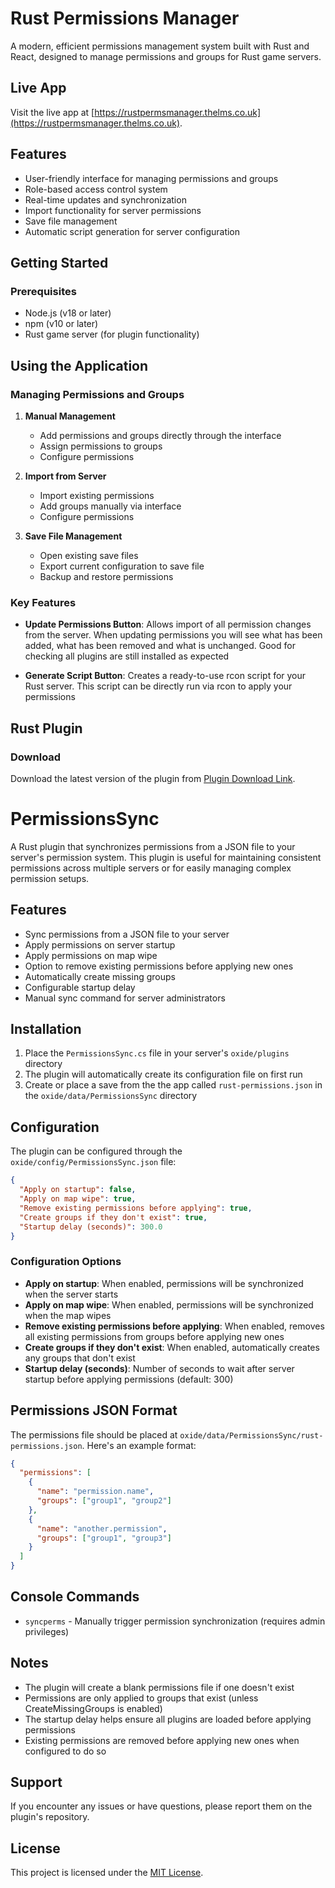 # Rust Permissions Manager

A modern, efficient permissions management system built with Rust and React, designed to manage permissions and groups for Rust game servers.

## Live App

Visit the live app at [https://rustpermsmanager.thelms.co.uk](https://rustpermsmanager.thelms.co.uk).

## Features

- User-friendly interface for managing permissions and groups
- Role-based access control system
- Real-time updates and synchronization
- Import functionality for server permissions
- Save file management
- Automatic script generation for server configuration

## Getting Started

### Prerequisites

- Node.js (v18 or later)
- npm (v10 or later)
- Rust game server (for plugin functionality)

## Using the Application

### Managing Permissions and Groups

1. **Manual Management**
   - Add permissions and groups directly through the interface
   - Assign permissions to groups
   - Configure permissions

2. **Import from Server**
   - Import existing permissions 
   - Add groups manually via interface
   - Configure permissions

3. **Save File Management**
   - Open existing save files
   - Export current configuration to save file
   - Backup and restore permissions

### Key Features

- **Update Permissions Button**: Allows import of all permission changes from the server. When updating permissions you will see what has been added, what has been removed and what is unchanged. Good for checking all plugins are still installed as expected

- **Generate Script Button**: Creates a ready-to-use rcon script for your Rust server. This script can be directly run via rcon to apply your permissions

## Rust Plugin

### Download

Download the latest version of the plugin from [Plugin Download Link](https://github.com/bal0o/RustPermissionsManager/releases/latest).

# PermissionsSync

A Rust plugin that synchronizes permissions from a JSON file to your server's permission system. This plugin is useful for maintaining consistent permissions across multiple servers or for easily managing complex permission setups.

## Features

- Sync permissions from a JSON file to your server
- Apply permissions on server startup
- Apply permissions on map wipe
- Option to remove existing permissions before applying new ones
- Automatically create missing groups
- Configurable startup delay
- Manual sync command for server administrators

## Installation

1. Place the `PermissionsSync.cs` file in your server's `oxide/plugins` directory
2. The plugin will automatically create its configuration file on first run
3. Create or place a save from the the app called `rust-permissions.json` in the `oxide/data/PermissionsSync` directory

## Configuration

The plugin can be configured through the `oxide/config/PermissionsSync.json` file:

```json
{
  "Apply on startup": false,
  "Apply on map wipe": true,
  "Remove existing permissions before applying": true,
  "Create groups if they don't exist": true,
  "Startup delay (seconds)": 300.0
}
```

### Configuration Options

- **Apply on startup**: When enabled, permissions will be synchronized when the server starts
- **Apply on map wipe**: When enabled, permissions will be synchronized when the map wipes
- **Remove existing permissions before applying**: When enabled, removes all existing permissions from groups before applying new ones
- **Create groups if they don't exist**: When enabled, automatically creates any groups that don't exist
- **Startup delay (seconds)**: Number of seconds to wait after server startup before applying permissions (default: 300)

## Permissions JSON Format

The permissions file should be placed at `oxide/data/PermissionsSync/rust-permissions.json`. Here's an example format:

```json
{
  "permissions": [
    {
      "name": "permission.name",
      "groups": ["group1", "group2"]
    },
    {
      "name": "another.permission",
      "groups": ["group1", "group3"]
    }
  ]
}
```

## Console Commands

- `syncperms` - Manually trigger permission synchronization (requires admin privileges)

## Notes

- The plugin will create a blank permissions file if one doesn't exist
- Permissions are only applied to groups that exist (unless CreateMissingGroups is enabled)
- The startup delay helps ensure all plugins are loaded before applying permissions
- Existing permissions are removed before applying new ones when configured to do so

## Support

If you encounter any issues or have questions, please report them on the plugin's repository.

## License

This project is licensed under the [MIT License](LICENSE).
